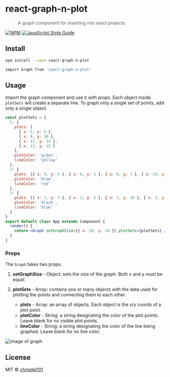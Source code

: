 # react-graph-n-plot

> A graph component for inserting into react projects.

[![NPM](https://img.shields.io/npm/v/react-graph-n-plot.svg)](https://www.npmjs.com/package/react-graph-n-plot) [![JavaScript Style Guide](https://img.shields.io/badge/code_style-standard-brightgreen.svg)](https://standardjs.com)

## Install

```bash
npm install --save react-graph-n-plot

import Graph from 'react-graph-n-plot'
```

## Usage

Import the graph component and use it with props.
Each object inside `plotSets` will create a separate line. To graph only a single set of points, add only a single object.

```jsx
const plotSets = {
  1: {
    plots: [
      { x: 5, y: 5 },
      { x: 8, y: 10 },
      { x: 12, y: 14 },
      { x: 13, y: 15 }
    ],
    plotColor: 'green',
    lineColor: 'yellow'
  },
  2: {
    plots: [{ x: 5, y: 5 }, { x: 6, y: 5 }, { x: 8, y: 7 }, { x: 14, y: 9 }],
    plotColor: 'blue',
    lineColor: 'red'
  },
  3: {
    plots: [{ x: 1, y: 3 }, { x: 2, y: 5 }, { x: 3, y: 10 }, { x: 3, y: 15 }],
    plotColor: 'black',
    lineColor: 'blue'
  }
}
export default class App extends Component {
  render() {
    return <Graph setGraphSize={{ x: 20, y: 20 }} plotSets={plotSets} />
  }
}
```

### Props

The `Graph` takes two props.

1. **setGraphSize** - Object: sets the size of the graph. Both x and y _must_ be equal.
2. **plotSets** - Array: contains one or many objects with the data used for plotting the points and connecting them to each other.

   - **plots** - Array: an array of objects. Each object is the x/y coords of a plot point.
   - **plotColor** - String: a string designating the color of the plot points. Leave blank for no visible plot points.
   - **lineColor** - String: a string designating the color of the line being graphed. Leave blank for no line color.

![image of graph](https://res.cloudinary.com/chris-del/image/upload/v1561330683/Screen_Shot_2019-06-23_at_6.55.15_PM_vv1yv2.png)

## License

MIT © [chrisdel101](https://github.com/chrisdel101)
